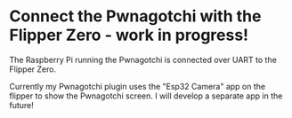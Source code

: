 # Connect the Pwnagotchi with the Flipper Zero - work in progress!
The Raspberry Pi running the Pwnagotchi is connected over UART to the Flipper Zero.

Currently my Pwnagotchi plugin uses the "Esp32 Camera" app on the flipper to show the Pwnagotchi screen. I will develop a separate app in the future!
